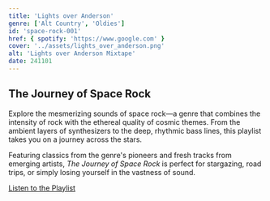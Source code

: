 ```yaml
---
title: 'Lights over Anderson'
genre: ['Alt Country', 'Oldies']
id: 'space-rock-001'
href: { spotify: 'https://www.google.com' }
cover: '../assets/lights_over_anderson.png'
alt: 'Lights over Anderson Mixtape'
date: 241101
---
```


## The Journey of Space Rock

Explore the mesmerizing sounds of space rock—a genre that combines the intensity of rock with the ethereal quality of cosmic themes. From the ambient layers of synthesizers to the deep, rhythmic bass lines, this playlist takes you on a journey across the stars.

Featuring classics from the genre's pioneers and fresh tracks from emerging artists, _The Journey of Space Rock_ is perfect for stargazing, road trips, or simply losing yourself in the vastness of sound.

[Listen to the Playlist](https://example.com/space-rock-playlist)
